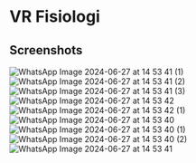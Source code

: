 # VR Fisiologi
## Screenshots

![WhatsApp Image 2024-06-27 at 14 53 41 (1)](https://github.com/Apechi/VR_Fisiologi/assets/106357977/6b55a79b-ce94-4694-9a49-932e14cb4bc2) ![WhatsApp Image 2024-06-27 at 14 53 41 (2)](https://github.com/Apechi/VR_Fisiologi/assets/106357977/d0fdac92-0a5d-4ecb-b4ae-42ed65fa5c87) ![WhatsApp Image 2024-06-27 at 14 53 41 (3)](https://github.com/Apechi/VR_Fisiologi/assets/106357977/0582ba9d-bc0a-4a26-bb89-3de28e051f72)
![WhatsApp Image 2024-06-27 at 14 53 42](https://github.com/Apechi/VR_Fisiologi/assets/106357977/ccc92986-83e9-4aa6-8c0a-0ed8a75171e4) ![WhatsApp Image 2024-06-27 at 14 53 42 (1)](https://github.com/Apechi/VR_Fisiologi/assets/106357977/913e3348-f2d3-4f03-b8d0-cd383214d75a) ![WhatsApp Image 2024-06-27 at 14 53 40](https://github.com/Apechi/VR_Fisiologi/assets/106357977/28a5e7d7-1374-4c27-9a19-0ff5ba5c4cf1)
![WhatsApp Image 2024-06-27 at 14 53 40 (1)](https://github.com/Apechi/VR_Fisiologi/assets/106357977/04028937-2f61-4772-bd02-674c8a5d2efc) ![WhatsApp Image 2024-06-27 at 14 53 40 (2)](https://github.com/Apechi/VR_Fisiologi/assets/106357977/8eb10036-3236-498d-9485-836f8fcdfb2d) ![WhatsApp Image 2024-06-27 at 14 53 41](https://github.com/Apechi/VR_Fisiologi/assets/106357977/b2049020-6148-4133-b447-0086829f6ccc)


